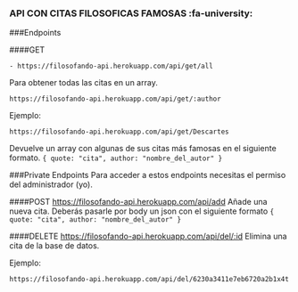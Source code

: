 ### API CON CITAS FILOSOFICAS FAMOSAS :fa-university:

###Endpoints



####GET


    - https://filosofando-api.herokuapp.com/api/get/all
Para obtener todas las citas en un array.

	https://filosofando-api.herokuapp.com/api/get/:author
Ejemplo:

	https://filosofando-api.herokuapp.com/api/get/Descartes
Devuelve un array con algunas de sus citas más famosas en el siguiente formato.
`{
	quote: "cita",
	author: "nombre_del_autor"
}`


###Private Endpoints
Para acceder a estos endpoints necesitas  el permiso del administrador (yo).

####POST
	https://filosofando-api.herokuapp.com/api/add
Añade una nueva cita.
Deberás pasarle por body un json con el siguiente formato  `{
	quote: "cita",
	author: "nombre_del_autor"
}`

####DELETE
	https://filosofando-api.herokuapp.com/api/del/:id
Elimina una cita de la base de datos.

Ejemplo:

	https://filosofando-api.herokuapp.com/api/del/6230a3411e7eb6720a2b1x4t
